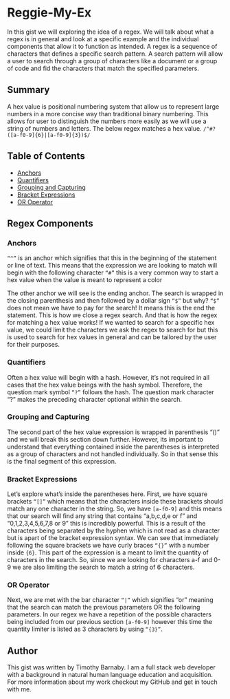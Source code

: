 # Reggie-My-Ex

In this gist we will exploring the idea of a regex.  We will talk about what a regex is in general and look at a specific example and the individual components that allow it to function as intended.  A regex is a sequence of characters that defines a specific search pattern.  A search pattern will allow a user to search through a group of characters like a document or a group of code and fid the characters that match the specified parameters.

## Summary

  A hex value is positional numbering system that allow us to represent large numbers in a more concise way than traditional binary numbering.  This allows for user to distinguish the numbers more easily as we will use a string of numbers and letters. The below regex matches a hex value.
`/^#?([a-f0-9]{6}|[a-f0-9]{3})$/`

## Table of Contents

- [Anchors](#anchors)
- [Quantifiers](#quantifiers)
- [Grouping and Capturing](#grouping-and-capturing)
- [Bracket Expressions](#bracket-expressions)
- [OR Operator](#or-operator)



## Regex Components

### Anchors
`“^”` is an anchor which signifies that this in the beginning of the statement or line of text.   This means that the expression we are looking to match will begin with the following character `“#”` this is a very common way to start a hex value when the value is meant to represent a color

The other anchor we will see is the ending anchor.
The search is wrapped in the closing parenthesis and then followed by a dollar sign `“$”` but why?
`“$”` does not mean we have to pay for the search! It means this is the end the statement.  This is how we close a regex search.  And that is how the regex for matching a hex value works!  If we wanted to search for a specific hex value, we could limit the characters we ask the regex to search for but this is used to search for hex values in general and can be tailored by the user for their purposes.


### Quantifiers
Often a hex value will begin with a hash. However, it’s not required in all cases that the hex value beings with the hash symbol.  Therefore, the question mark symbol `“?”` follows the hash.  The question mark character “?” makes the preceding character optional within the search.

### Grouping and Capturing

The second part of the hex value expression is wrapped in parenthesis “()” and we will break this section down further.  However, its important to understand that everything contained inside the parentheses is interpreted as a group of characters and not handled individually.  So in that sense this is the final segment of this expression.

### Bracket Expressions
Let’s explore what’s inside the parentheses here.
First, we have square brackets `“[]”` which means that the characters inside these brackets should match any one character in the string.  So, we have `[a-f0-9]` and this means that our search will find any string that contains “a,b,c,d,e or f” and “0,1,2,3,4,5,6,7,8 or 9” this is incredibly powerful.  This is a result of the characters being separated by the hyphen which is not read as a character but is apart of the bracket expression syntax.  We can see that immediately following the square brackets we have curly braces `“{}”` with a number inside `{6}`.  This part of the expression is a meant to limit the quantity of characters in the search.  So, since we are looking for characters a-f and 0-9 we are also limiting the search to match a string of 6 characters.  


### OR Operator
Next, we are met with the bar character `“|”` which signifies “or” meaning that the search can match the previous parameters OR the following parameters.  In our regex we have a repetition of the possible characters being included from our previous section `[a-f0-9]` however this time the quantity limiter is listed as 3 characters by using `“{3}”`.





## Author


This gist was written by Timothy Barnaby.  I am a full stack web developer with a background in natural human language education and acquisition.  For more information about my work checkout my GitHub and get in touch with me.